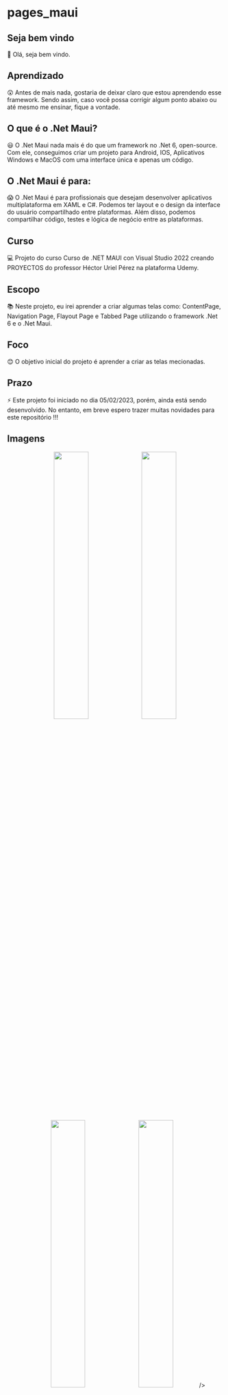 # pages_maui

## Seja bem vindo

👋 Olá, seja bem vindo.

## Aprendizado

😲 Antes de mais nada, gostaria de deixar claro que estou aprendendo esse framework. Sendo assim, caso você possa corrigir algum ponto abaixo ou até mesmo me ensinar, fique a vontade.

## O que é o .Net Maui?

😃 O .Net Maui nada mais é do que um framework no .Net 6, open-source. Com ele, conseguimos criar um projeto para Android, IOS, Aplicativos Windows e MacOS com uma interface única e apenas um código.

## O .Net Maui é para:

😱 O .Net Maui é para profissionais que desejam desenvolver aplicativos multiplataforma em XAML e C#. Podemos ter layout e o design da interface do usuário compartilhado entre plataformas. Além disso, podemos compartilhar código, testes e lógica de negócio entre as plataformas.

## Curso

💻 Projeto do curso Curso de .NET MAUI con Visual Studio 2022 creando PROYECTOS do professor Héctor Uriel Pérez na plataforma Udemy.

## Escopo

📚 Neste projeto, eu irei aprender a criar algumas telas como: ContentPage, Navigation Page, Flayout Page e Tabbed Page utilizando o framework .Net 6 e o .Net Maui.

## Foco

😊 O objetivo inicial do projeto é aprender a criar as telas mecionadas.

## Prazo

⚡ Este projeto foi iniciado no dia 05/02/2023, porém, ainda está sendo desenvolvido. No entanto, em breve espero trazer muitas novidades para este repositório !!!

## Imagens


<p float="left" align="center">
 <img src=https://i.ibb.co/ZMx9cFs/Net-1.png width="40%" />
 <img src=https://i.ibb.co/7V8PzXS/Content-Page.png) width="40%" />
 <img src=https://ibb.co/JsQx1qN  width="40%" />
 <img src=[https://i.ibb.co/Jn9xCvS/Net.png](https://i.ibb.co/Jn9xCvS/Net.png)](https://ibb.co/JsQx1qN/Flyout-Page.png)https://ibb.co/JsQx1qN/Flyout-Page.png width="40%" 

/>
</p> 

